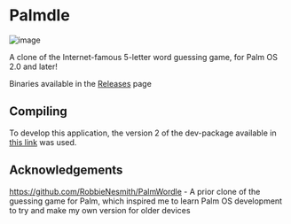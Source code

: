 # Palmdle

![image](https://user-images.githubusercontent.com/9155588/155938313-9657fd95-81a3-43f7-8d41-3155108eaeeb.png)

A clone of the Internet-famous 5-letter word guessing game, for Palm OS 2.0 and later!

Binaries available in the [Releases][2] page

## Compiling

To develop this application, the version 2 of the dev-package available in [this link][1] was used.

## Acknowledgements

https://github.com/RobbieNesmith/PalmWordle - A prior clone of the guessing game for Palm, which inspired me to learn Palm OS development to try and make my own version for older devices

[1]: https://palm2000.com/projects/compilingAndBuildingPalmOsAppsOnUbuntu2004LTS.php
[2]: https://github.com/Lana-chan/palmdle/releases
